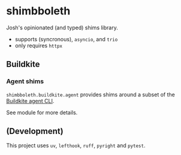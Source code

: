 # shimbboleth

Josh's opinionated (and typed) shims library.

- supports (syncronous), `asyncio`, and `trio`
- only requires `httpx`

## Buildkite

### Agent shims

`shimbboleth.buildkite.agent` provides shims around a subset of the [Buildkite agent CLI](https://buildkite.com/docs/agent/v3/cli-reference).

See module for more details.

## (Development)

This project uses `uv`, `lefthook`, `ruff`, `pyright` and `pytest`.
